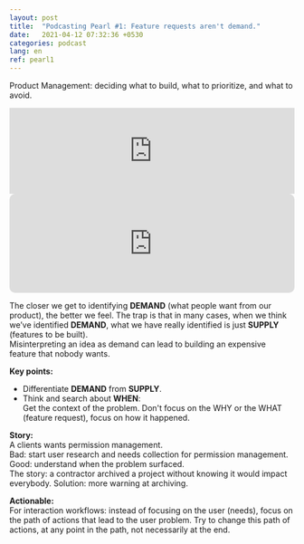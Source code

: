 ```yaml
---
layout: post
title:  "Podcasting Pearl #1: Feature requests aren't demand."
date:   2021-04-12 07:32:36 +0530
categories: podcast
lang: en
ref: pearl1
---
```

Product Management: deciding what to build, what to prioritize, and what to avoid.
<iframe src="https://open.spotify.com/embed/episode/5uPkUiyvW9cd0xeGmwfpUR" width="100%" style="max-width:660px" height="152" frameBorder="0" allowtransparency="true" allow="encrypted-media"></iframe>  

<iframe src="https://embed.podcasts.apple.com/us/podcast/feature-requests-arent-demand/id1482854819?i=1000452819431&amp;itsct=podcast_box_player&amp;itscg=30200&amp;ls=1&amp;theme=light" height="175px" frameborder="0" sandbox="allow-forms allow-popups allow-same-origin allow-scripts allow-top-navigation-by-user-activation" allow="autoplay *; encrypted-media *;" style="width: 100%; max-width: 660px; overflow: hidden; border-radius: 10px; background: transparent;"></iframe>

The closer we get to identifying **DEMAND** (what people want from our product), the better we feel. 
The trap is that in many cases, when we think we’ve identified **DEMAND**, what we have really identified is just **SUPPLY** (features to be built).   
Misinterpreting an idea as demand can lead to building an expensive feature that nobody wants.


**Key points:**  

- Differentiate **DEMAND** from **SUPPLY**.
- Think and search about **WHEN**:  
Get the context of the problem. Don't focus on the WHY or the WHAT (feature request), focus on how it happened.

**Story:**  
A clients wants permission management.    
Bad: start user research and needs collection for permission management.  
Good: understand when the problem surfaced.  
The story: a contractor archived a project without knowing it would impact everybody. Solution: more warning at archiving.

**Actionable:**  
For interaction workflows: instead of focusing on the user (needs), focus on the path  of actions that lead to the user problem. 
Try to change this path of actions, at any point in the path, not necessarily at the end.  
